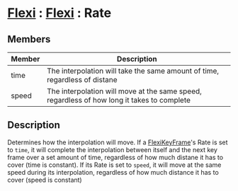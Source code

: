 # [Flexi](../Docs.md) : [Flexi](Flexi.md) : Rate
## Members
| Member | Description |
| - | - |
| time | The interpolation will take the same amount of time, regardless of distane |
| speed | The interpolation will move at the same speed, regardless of how long it takes to complete |

## Description
Determines how the interpolation will move. If a [FlexiKeyFrame](../FlexiKeyFrame/FlexiKeyFrame.md)'s Rate is set to `time`,
it will complete the interpolation between itself and the next key frame over a set amount of time, regardless of how much
distane it has to cover (time is constant). If its Rate is set to `speed`, it will move at the same speed during its interpolation, regardless of how much distance it has to cover (speed is constant)